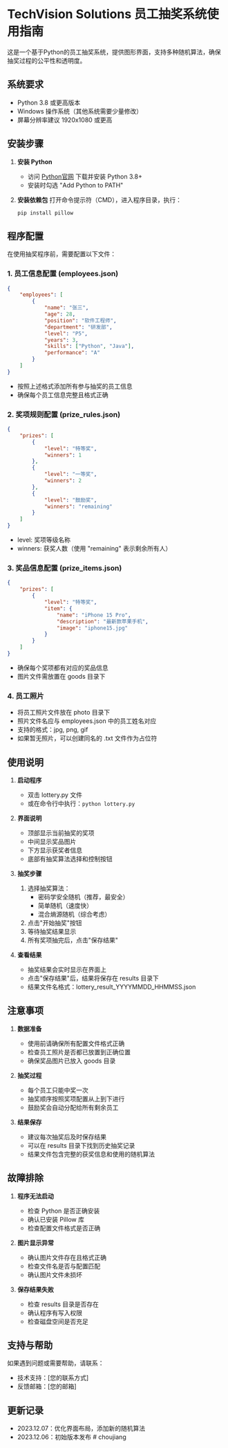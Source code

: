  # TechVision Solutions 员工抽奖系统使用指南   

这是一个基于Python的员工抽奖系统，提供图形界面，支持多种随机算法，确保抽奖过程的公平性和透明度。

## 系统要求   

- Python 3.8 或更高版本   
- Windows 操作系统（其他系统需要少量修改）   
- 屏幕分辨率建议 1920x1080 或更高   

## 安装步骤   

1. **安装 Python**
   - 访问 [Python官网](https://www.python.org/downloads/) 下载并安装 Python 3.8+
   - 安装时勾选 "Add Python to PATH"

2. **安装依赖包**
   打开命令提示符（CMD），进入程序目录，执行：
   ```bash
   pip install pillow
   ```

## 程序配置

在使用抽奖程序前，需要配置以下文件：

### 1. 员工信息配置 (employees.json)
```json
{
    "employees": [
        {
            "name": "张三",
            "age": 28,
            "position": "软件工程师",
            "department": "研发部",
            "level": "P5",
            "years": 3,
            "skills": ["Python", "Java"],
            "performance": "A"
        }
    ]
}
```
- 按照上述格式添加所有参与抽奖的员工信息
- 确保每个员工信息完整且格式正确

### 2. 奖项规则配置 (prize_rules.json)
```json
{
    "prizes": [
        {
            "level": "特等奖",
            "winners": 1
        },
        {
            "level": "一等奖",
            "winners": 2
        },
        {
            "level": "鼓励奖",
            "winners": "remaining"
        }
    ]
}
```
- level: 奖项等级名称
- winners: 获奖人数（使用 "remaining" 表示剩余所有人）

### 3. 奖品信息配置 (prize_items.json)
```json
{
    "prizes": [
        {
            "level": "特等奖",
            "item": {
                "name": "iPhone 15 Pro",
                "description": "最新款苹果手机",
                "image": "iphone15.jpg"
            }
        }
    ]
}
```
- 确保每个奖项都有对应的奖品信息
- 图片文件需放置在 goods 目录下

### 4. 员工照片
- 将员工照片文件放在 photo 目录下
- 照片文件名应与 employees.json 中的员工姓名对应
- 支持的格式：jpg, png, gif
- 如果暂无照片，可以创建同名的 .txt 文件作为占位符

## 使用说明

1. **启动程序**
   - 双击 lottery.py 文件
   - 或在命令行中执行：`python lottery.py`

2. **界面说明**
   - 顶部显示当前抽奖的奖项
   - 中间显示奖品图片
   - 下方显示获奖者信息
   - 底部有抽奖算法选择和控制按钮

3. **抽奖步骤**
   1. 选择抽奖算法：
      - 密码学安全随机（推荐，最安全）
      - 简单随机（速度快）
      - 混合熵源随机（综合考虑）
   2. 点击"开始抽奖"按钮
   3. 等待抽奖结果显示
   4. 所有奖项抽完后，点击"保存结果"

4. **查看结果**
   - 抽奖结果会实时显示在界面上
   - 点击"保存结果"后，结果将保存在 results 目录下
   - 结果文件名格式：lottery_result_YYYYMMDD_HHMMSS.json

## 注意事项

1. **数据准备**
   - 使用前请确保所有配置文件格式正确
   - 检查员工照片是否都已放置到正确位置
   - 确保奖品图片已放入 goods 目录

2. **抽奖过程**
   - 每个员工只能中奖一次
   - 抽奖顺序按照奖项配置从上到下进行
   - 鼓励奖会自动分配给所有剩余员工

3. **结果保存**
   - 建议每次抽奖后及时保存结果
   - 可以在 results 目录下找到历史抽奖记录
   - 结果文件包含完整的获奖信息和使用的随机算法

## 故障排除

1. **程序无法启动**
   - 检查 Python 是否正确安装
   - 确认已安装 Pillow 库
   - 检查配置文件格式是否正确

2. **图片显示异常**
   - 确认图片文件存在且格式正确
   - 检查文件名是否与配置匹配
   - 确认图片文件未损坏

3. **保存结果失败**
   - 检查 results 目录是否存在
   - 确认程序有写入权限
   - 检查磁盘空间是否充足

## 支持与帮助

如果遇到问题或需要帮助，请联系：
- 技术支持：[您的联系方式]
- 反馈邮箱：[您的邮箱]

## 更新记录

- 2023.12.07：优化界面布局，添加新的随机算法
- 2023.12.06：初始版本发布
#   c h o u j i a n g 
 
 
